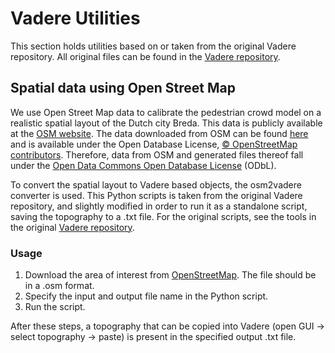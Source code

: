 # Vadere Utilities
This section holds utilities based on or taken from the original Vadere repository. All original files can be found in the [Vadere repository](https://gitlab.lrz.de/vadere/vadere).

## Spatial data using Open Street Map
We use Open Street Map data to calibrate the pedestrian crowd model on a realistic spatial layout of the Dutch city Breda. This data is publicly available at the [OSM website](https://www.openstreetmap.org/#map=16/51.5882/4.7770). The data downloaded from OSM can be found [here](https://github.com/floristevito/CrowdSim/blob/main/data/input/files/OSM/Breda_Grote_Markt.osm) and is available under the Open Database License, [© OpenStreetMap contributors](https://www.openstreetmap.org/copyright). Therefore, data from OSM and generated files thereof fall under the [Open Data Commons Open Database License](https://opendatacommons.org/licenses/odbl/) (ODbL).

To convert the spatial layout to Vadere based objects, the osm2vadere converter is used. This Python scripts is taken from the original Vadere repository, and slightly modified in order to run it as a standalone script, saving the topography to a .txt file. For the original scripts, see the tools in the original [Vadere repository](https://gitlab.lrz.de/vadere/vadere).

### Usage
1. Download the area of interest from [OpenStreetMap](https://www.openstreetmap.org). The file should be in a .osm format.
2. Specify the input and output file name in the Python script.
3. Run the script. 

After these steps, a topography that can be copied into Vadere (open GUI -> select topography -> paste) is present in the specified output .txt file.
